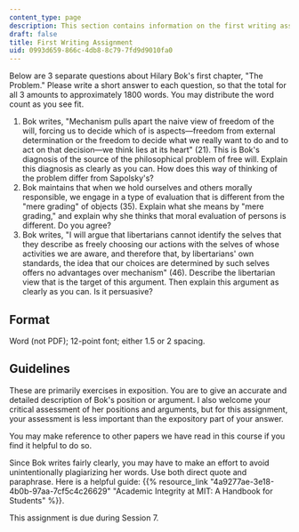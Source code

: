 ```yaml
---
content_type: page
description: This section contains information on the first writing assignment.
draft: false
title: First Writing Assignment
uid: 0993d659-866c-4db8-8c79-7fd9d9010fa0
---
```

Below are 3 separate questions about Hilary Bok's first chapter, "The Problem." Please write a short answer to each question, so that the total for all 3 amounts to approximately 1800 words. You may distribute the word count as you see fit.

1. Bok writes, "Mechanism pulls apart the naive view of freedom of the will, forcing us to decide which of is aspects—freedom from external determination or the freedom to decide what we really want to do and to act on that decision—we think lies at its heart" (21). This is Bok's diagnosis of the source of the philosophical problem of free will. Explain this diagnosis as clearly as you can. How does this way of thinking of the problem differ from Sapolsky's?
2. Bok maintains that when we hold ourselves and others morally responsible, we engage in a type of evaluation that is different from the "mere grading" of objects (35). Explain what she means by "mere grading," and explain why she thinks that moral evaluation of persons is different. Do you agree?
3. Bok writes, "I will argue that libertarians cannot identify the selves that they describe as freely choosing our actions with the selves of whose activities we are aware, and therefore that, by libertarians' own standards, the idea that our choices are determined by such selves offers no advantages over mechanism" (46). Describe the libertarian view that is the target of this argument. Then explain this argument as clearly as you can. Is it persuasive?

## Format

Word (not PDF); 12-point font; either 1.5 or 2 spacing.

## Guidelines

These are primarily exercises in exposition. You are to give an accurate and detailed description of Bok's position or argument. I also welcome your critical assessment of her positions and arguments, but for this assignment, your assessment is less important than the expository part of your answer.

You may make reference to other papers we have read in this course if you find it helpful to do so.

Since Bok writes fairly clearly, you may have to make an effort to avoid unintentionally plagiarizing her words. Use both direct quote and paraphrase. Here is a helpful guide: {{% resource_link "4a9277ae-3e18-4b0b-97aa-7cf5c4c26629" "Academic Integrity at MIT: A Handbook for Students" %}}.

This assignment is due during Session 7.